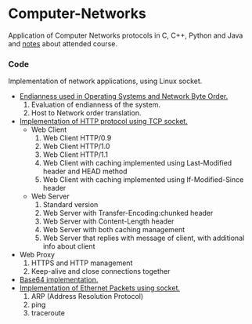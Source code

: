 # Computer-Networks
Application of Computer Networks protocols in C, C++, Python and Java and [notes](https://github.com/RaffaDNDM/Computer-Networks/blob/master/notes/Computer_networks.pdf) about attended course.

### Code
Implementation of network applications, using Linux socket.
- [Endianness used in Operating Systems and Network Byte Order.](https://github.com/RaffaDNDM/Computer-Networks/tree/master/code/1_endianness)
  1. Evaluation of endianness of the system.
  2. Host to Network order translation.
- [Implementation of HTTP protocol using TCP socket.](https://github.com/RaffaDNDM/Computer-Networks/tree/master/code/2_http)
  - Web Client
    1. Web Client HTTP/0.9
    2. Web Client HTTP/1.0
    3. Web Client HTTP/1.1
    4. Web Client with caching implemented using Last-Modified header and HEAD method
    5. Web Client with caching implemented using If-Modified-Since header
  - Web Server
    1. Standard version
    2. Web Server with Transfer-Encoding:chunked header
    3. Web Server with Content-Length header
    4. Web Server with both caching management
    5. Web Server that replies with message of client, with additional info about client
- Web Proxy
  1. HTTPS and HTTP management
  2. Keep-alive and close connections together
- [Base64 implementation.](https://github.com/RaffaDNDM/Computer-Networks/tree/master/code/3_base64)
- [Implementation of Ethernet Packets using socket.](https://github.com/RaffaDNDM/Computer-Networks/tree/master/code/4_dll)
  1. ARP (Address Resolution Protocol)
  2. ping
  3. traceroute
